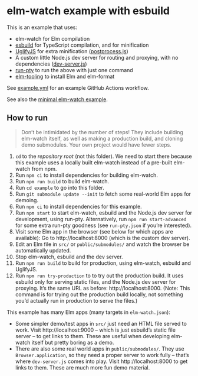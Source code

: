 # elm-watch example with esbuild

This is an example that uses:

- elm-watch for Elm compilation
- [esbuild] for TypeScript compilation, and for minification
- [UglifyJS] for extra minification ([postprocess.js](./postprocess.js))
- A custom little Node.js dev server for routing and proxying, with no dependencies ([dev-server.js](./dev-server.js))
- [run-pty] to run the above with just one command
- [elm-tooling] to install Elm and elm-format

See [example.yml] for an example GitHub Actions workflow.

See also the [minimal elm-watch example][example-minimal].

## How to run

> Don’t be intimidated by the number of steps! They include building elm-watch itself, as well as making a production build, and cloning demo submodules. Your own project would have fewer steps.

1. `cd` to the _repository root_ (not this folder). We need to start there because this example uses a locally built elm-watch instead of a pre-built elm-watch from npm.
2. Run `npm ci` to install dependencies for building elm-watch.
3. Run `npm run build` to build elm-watch.
4. Run `cd example` to go into this folder.
5. Run `git submodule update --init` to fetch some real-world Elm apps for demoing.
6. Run `npm ci` to install dependencies for this example.
7. Run `npm start` to start elm-watch, esbuild and the Node.js dev server for development, using run-pty. Alternatively, run `npm run start-advanced` for some extra run-pty goodness (see `run-pty.json` if you’re interested).
8. Visit some Elm app in the browser (see below for which apps are available): Go to http://localhost:8000 (which is the custom dev server).
9. Edit an Elm file in `src/` or `public/submodules/` and watch the browser be automatically updated.
10. Stop elm-watch, esbuild and the dev server.
11. Run `npm run build` to build for production, using elm-watch, esbuild and UglifyJS.
12. Run `npm run try-production` to to try out the production build. It uses esbuild only for serving static files, and the Node.js dev server for proxying. It’s the same URL as before: http://localhost:8000. (Note: This command is for trying out the production build locally, not something you’d actually run in production to serve the files.)

This example has many Elm apps (many targets in `elm-watch.json`):

- Some simpler demo/test apps in `src/` just need an HTML file served to work. Visit http://localhost:9000 – which is just esbuild’s static file server – to get links to them. These are useful when developing elm-watch itself but pretty boring as a demo.
- There are also some real world apps in `public/submodules/`. They use `Browser.application`, so they need a proper server to work fully – that’s where `dev-server.js` comes into play. Visit http://localhost:8000 to get links to them. These are much more fun demo material.

[elm-tooling]: https://elm-tooling.github.io/elm-tooling-cli
[esbuild]: https://esbuild.github.io/
[example-minimal]: https://github.com/lydell/elm-watch/tree/main/example-minimal#readme
[example.yml]: https://github.com/lydell/elm-watch/blob/main/.github/workflows/example.yml
[run-pty]: https://github.com/lydell/run-pty/
[uglifyjs]: https://github.com/mishoo/UglifyJS
